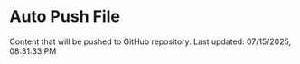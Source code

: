 # Auto Push File

Content that will be pushed to GitHub repository.
Last updated: 07/15/2025, 08:31:33 PM